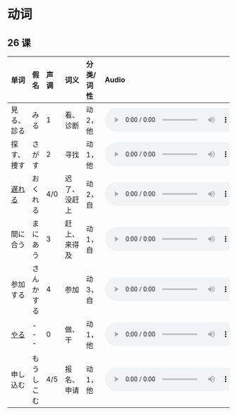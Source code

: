 # 动词

## 26 课

| 单词                       | 假名       | 声调 | 词义         | 分类/词性 | Audio                                                                                          | Download                                                              |
| :------------------------- | :--------- | :--- | :----------- | :-------- | :--------------------------------------------------------------------------------------------- | :-------------------------------------------------------------------- |
| 見る、診る                 | みる       | 1    | 看、诊断     | 动 2，他  | <audio src="http://dict.youdao.com/dictvoice?le=jap&audio=見る、診る&type=3" controls></audio> | [⬇️](http://dict.youdao.com/dictvoice?le=jap&audio=見る、診る&type=3) |
| 探す、捜す                 | さがす     | 2    | 寻找         | 动 1，他  | <audio src="http://dict.youdao.com/dictvoice?le=jap&audio=探す、捜す&type=3" controls></audio> | [⬇️](http://dict.youdao.com/dictvoice?le=jap&audio=探す、捜す&type=3) |
| [遅れる](./Details/遅れる) | おくれる   | 4/0  | 迟了、没赶上 | 动 2，自  | <audio src="http://dict.youdao.com/dictvoice?le=jap&audio=遅れる&type=3" controls></audio>     | [⬇️](http://dict.youdao.com/dictvoice?le=jap&audio=遅れる&type=3)     |
| 間に合う                   | まにあう   | 3    | 赶上、来得及 | 动 1，自  | <audio src="http://dict.youdao.com/dictvoice?le=jap&audio=間に合う&type=3" controls></audio>   | [⬇️](http://dict.youdao.com/dictvoice?le=jap&audio=間に合う&type=3)   |
| 参加する                   | さんかする | 4    | 参加         | 动 3，自  | <audio src="http://dict.youdao.com/dictvoice?le=jap&audio=参加する&type=3" controls></audio>   | [⬇️](http://dict.youdao.com/dictvoice?le=jap&audio=参加する&type=3)   |
| [やる](./Details/やる)     | ---        | 0    | 做、干       | 动 1，他  | <audio src="http://dict.youdao.com/dictvoice?le=jap&audio=やる&type=3" controls></audio>       | [⬇️](http://dict.youdao.com/dictvoice?le=jap&audio=やる&type=3)       |
| 申し込む                   | もうしこむ | 4/5  | 报名、申请   | 动 1，他  | <audio src="http://dict.youdao.com/dictvoice?le=jap&audio=申し込む&type=3" controls></audio>   | [⬇️](http://dict.youdao.com/dictvoice?le=jap&audio=申し込む&type=3)   |
